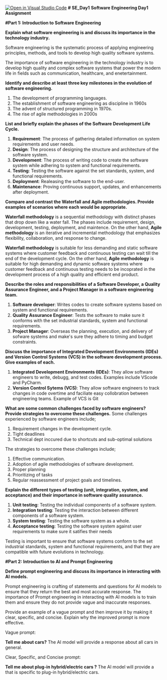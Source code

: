 [![Open in Visual Studio Code](https://classroom.github.com/assets/open-in-vscode-2e0aaae1b6195c2367325f4f02e2d04e9abb55f0b24a779b69b11b9e10269abc.svg)](https://classroom.github.com/online_ide?assignment_repo_id=18326960&assignment_repo_type=AssignmentRepo)
**# SE_Day1**
**Software Engineering Day1 Assignment**

**#Part 1: Introduction to Software Engineering**

**Explain what software engineering is and discuss its importance in the technology industry.**

Software engineering is the systematic process of applying engineering principles, methods, and tools to develop high quality software systems. 

The importance of software engineering in the technology industry is to develop high quality and complex software systems that power the modern life in fields such as communication, healthcare, and enetertainment. 

**Identify and describe at least three key milestones in the evolution of software engineering.**

  1. The development of programming languages.
  2. The establishment of software engineering as discipline in 1960s
  3. The advent of structured programming in 1970s.
  4. The rise of agile methodologies in 2000s

**List and briefly explain the phases of the Software Development Life Cycle.**
  1. **Requirement**: The process of gathering detailed information on system requirements and user needs.
  2. **Design**: The process of designing the structure and architecture of the software system.
  3. **Development**: The process of writing code to create the software system while adhering to system and functional requirements.
  4. **Testing**: Testing the software against the set standards, system, and functional requirements.
  5. **Deployment**: Realeasing the software to the end-user.
  6. **Maintenance**: Proving continuous support, updates, and enhancements after deployment.

**Compare and contrast the Waterfall and Agile methodologies. Provide examples of scenarios where each would be appropriate.**

**Waterfall methodology** is a sequential methodology with distinct phases that drop down like a water fall. The phases include requirement, design, development, testing, deployment, and maintence. On the other hand, **Agile methodology** is an iterative and incremental methodology that emphasizes flexibility, collaboration, and response to change. 

**Waterfall methodology** is suitable for less demanding and static software systems where customer feedback and continuous testing can wait till the end of the development cycle. On the other hand, **Agile methodology** is suitable for high demanding and dynamic software systems where customer feedback and continuous testing needs to be incoprated in the development process of a high quality and efficient end product. 

**Describe the roles and responsibilities of a Software Developer, a Quality Assurance Engineer, and a Project Manager in a software engineering team.**

  1. **Software developer**: Writes codes to create software systems based on system and functional requirements.
  2. **Quality Assurance Engineer**: Tests the software to make sure it conforms with the set industrial standards, system and functional requirements.
  3. **Project Manager**: Overseas the planning, execution, and delivery of sofware systems and make's sure they adhere to timing and budget constraints. 

**Discuss the importance of Integrated Development Environments (IDEs) and Version Control Systems (VCS) in the software development process. Give examples of each.**
  1. **Integrated Development Environments (IDEs)**: They allow software engineers to write, debugg, and test codes. Examples include VScode and PyCharm.
  2. **Version Control Sytems (VCS)**: They allow software engineers to track changes in code overtime and faciliate easy collobration between engineering teams. Example of VCS is Git

**What are some common challenges faced by software engineers? Provide strategies to overcome these challenges.**
Some challenges experienced by software engineers include;
  1. Requirement changes in the development cycle.
  2. Tight deadlines
  3. Technical dept inccured due to shortcuts and sub-optimal solutions

The strategies to overcome these challenges include;
  1. Effective communication.
  2. Adoption of agile methodologies of software development.
  3. Proper planning
  4. Prioritizing of tasks
  5. Regular reassessment of project goals and timelines.  


**Explain the different types of testing (unit, integration, system, and acceptance) and their importance in software quality assurance.**

  1. **Unit testing**: Testing the individual components of a software system.
  2. **Integration testing**: Testing the interaction between different components of a software system.
  3. **System testing**: Testing the software system as a whole.
  4. **Acceptance testing**: Testing the software system against user requirements to make sure it satifies their needs

Testing is important to ensure that software systems conform to the set industrial standards, system and functional requirements, and that they are compatible with future evolutions in technology. 

**#Part 2: Introduction to AI and Prompt Engineering**


**Define prompt engineering and discuss its importance in interacting with AI models.**

Prompt engineering is crafting of statements and questions for AI models to ensure that they return the best and most accurate response. The importance of Prompt engineering in interacting with AI models is to train them and ensure they do not provide vague and inaccurate responses. 

Provide an example of a vague prompt and then improve it by making it clear, specific, and concise. Explain why the improved prompt is more effective.

Vague prompt: 

**Tell me about cars?**  The AI model will provide a response about all cars in general.

Clear, Specific, and Concise prompt:

**Tell me about plug-in hybrid/electric cars ?**  The AI model will provide a that is specific to plug-in hybrid/electric cars. 
